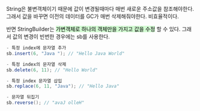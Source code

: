 String은 불변객체이기 때문에 값이 변경될때마다 매번 새로운 주소값을 참조해야한다. 
그래서 값을 바꾸면 이전의 데이터를 GC가 매번 삭제해줘야한다. 비효율적이다.

반면 StringBuilder는 <mark style="background: #BBFABBA6;">가변객체로 하나의 객체만을 가지고 값을 수정</mark> 할 수 있다.
그래서 값의 변경이 빈번한 경우에는 sb를 사용한다.

```java
- 특정 index에 문자열 추가
sb.insert(6, "Java "); // "Hello Java World"

- 특정 index의 문자열 삭제
sb.delete(6, 11); // "Hello World"

- 특정 index 문자열 삽입
sb.replace(6, 11, "Java"); // "Hello Java"

- 문자열 뒤집기
sb.reverse(); // "avaJ olleH"
```